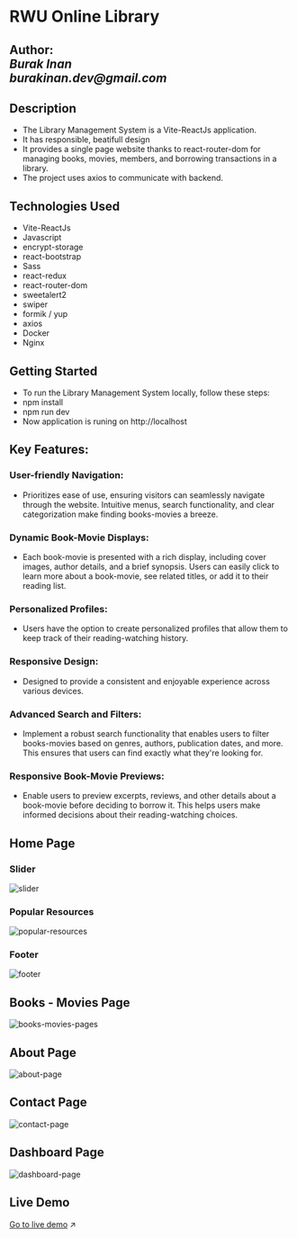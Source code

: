 # RWU Online Library

**Author:**  
_Burak Inan_   
_burakinan.dev@gmail.com_
---
## Description
- The Library Management System is a Vite-ReactJs application. 
- It has responsible, beatifull design
- It provides a single page website thanks to react-router-dom for managing books, movies, members, and borrowing transactions in a library. 
- The project uses axios to communicate with backend.

## Technologies Used
- Vite-ReactJs
- Javascript
- encrypt-storage
- react-bootstrap
- Sass
- react-redux
- react-router-dom
- sweetalert2
- swiper
- formik / yup
- axios
- Docker
- Nginx

## Getting Started
- To run the Library Management System locally, follow these steps:
- npm install
- npm run dev
- Now application is runing on http://localhost


## Key Features:

### User-friendly Navigation: 
- Prioritizes ease of use, ensuring visitors can seamlessly navigate through the website. Intuitive menus, search functionality, and clear categorization make finding books-movies a breeze.

### Dynamic Book-Movie Displays: 
- Each book-movie is presented with a rich display, including cover images, author details, and a brief synopsis. Users can easily click to learn more about a book-movie, see related titles, or add it to their reading list.

### Personalized Profiles: 
- Users have the option to create personalized profiles that allow them to keep track of their reading-watching history.

### Responsive Design: 
- Designed to provide a consistent and enjoyable experience across various devices.

### Advanced Search and Filters: 
- Implement a robust search functionality that enables users to filter books-movies based on genres, authors, publication dates, and more. This ensures that users can find exactly what they're looking for.

### Responsive Book-Movie Previews: 
- Enable users to preview excerpts, reviews, and other details about a book-movie before deciding to borrow it. This helps users make informed decisions about their reading-watching choices.

## Home Page

### Slider
![slider](./images/home-page-slider.png)

### Popular Resources
![popular-resources](./images/home-page-popular-resources.png)

### Footer
![footer](./images/home-page-footer.png)

## Books - Movies Page
![books-movies-pages](./images/resources-page.png)

## About Page
![about-page](./images/about-page.png)

## Contact Page
![contact-page](./images/contact-page.png)

## Dashboard Page
![dashboard-page](./images/dashboard-page.png)

## Live Demo
[Go to live demo](https://rwuonlinelibrary.vercel.app/) :arrow_upper_right: